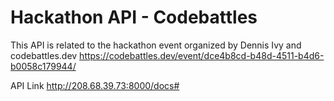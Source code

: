 # Hackathon API - Codebattles

This API is related to the hackathon event organized by Dennis Ivy and codebattles.dev
https://codebattles.dev/event/dce4b8cd-b48d-4511-b4d6-b0058c179944/

API Link
http://208.68.39.73:8000/docs#


